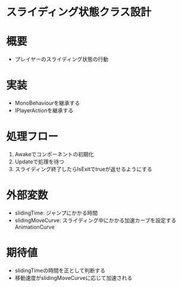# スライディング状態クラス設計

# 概要
- プレイヤーのスライディング状態の行動

# 実装
- MonoBehaviourを継承する
- IPlayerActionを継承する

# 処理フロー
1. Awakeでコンポーネントの初期化
2. Updateで処理を待つ
3. スライディング終了したらIsExitでtrueが返せるようにする

# 外部変数
- slidingTime: ジャンプにかかる時間
- slidingMoveCurve: スライディング中にかかる加速カーブを設定するAnimationCurve

# 期待値
- slidingTimeの時間を正として判断する
- 移動速度がslidingMoveCurveに応じて加速される
